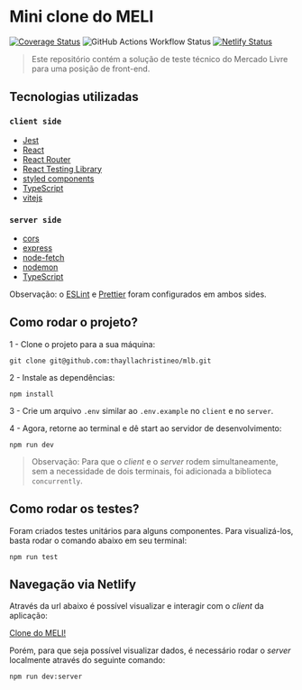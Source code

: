 # Mini clone do MELI

[![Coverage Status](https://coveralls.io/repos/github/thayllachristineo/kju/badge.svg?branch=main)](https://coveralls.io/github/thayllachristineo/mlb?branch=main) ![GitHub Actions Workflow Status](https://img.shields.io/github/actions/workflow/status/thayllachristineo/mlb/.github%2Fworkflows%2Fclient-build.yml) [![Netlify Status](https://api.netlify.com/api/v1/badges/d26e51ec-c806-4f6a-aa02-b882f680a10f/deploy-status)](https://app.netlify.com/sites/mlb-t/deploys)

> Este repositório contém a solução de teste técnico do Mercado Livre para uma posição de front-end.

## Tecnologias utilizadas 

### `client side`
- [Jest](https://jestjs.io/pt-BR/) 
- [React](https://react.dev/)
- [React Router](https://reactrouter.com/en/main)
- [React Testing Library](https://testing-library.com/docs/react-testing-library/intro/)
- [styled components](https://styled-components.com/)
- [TypeScript](https://www.typescriptlang.org/) 
- [vitejs](https://vitejs.dev/)

### `server side`
- [cors](https://www.npmjs.com/package/cors)
- [express](https://expressjs.com/pt-br/)
- [node-fetch](https://www.npmjs.com/package/node-fetch)
- [nodemon](https://nodemon.io/)
- [TypeScript](https://www.typescriptlang.org/) 

Observação: o [ESLint](https://eslint.org/) e [Prettier](https://prettier.io/) foram configurados em ambos sides.
    
## Como rodar o projeto?
1 - Clone o projeto para a sua máquina: 

```
git clone git@github.com:thayllachristineo/mlb.git
```

2 - Instale as dependências: 
```
npm install
```

3 - Crie um arquivo `.env` similar ao `.env.example` no `client` e no `server`.

4 - Agora, retorne ao terminal e dê start ao servidor de desenvolvimento: 
```
npm run dev
```

> Observação: Para que o *client* e o *server* rodem simultaneamente, sem a necessidade de dois terminais, foi adicionada a biblioteca `concurrently`.


## Como rodar os testes?

Foram criados testes unitários para alguns componentes. Para visualizá-los, basta rodar o comando abaixo em seu terminal: 

```
npm run test
```

## Navegação via Netlify

Através da url abaixo é possível visualizar e interagir com o *client* da aplicação:

[Clone do MELI!](https://mlb-t.netlify.app)

 Porém, para que seja possível visualizar dados, é necessário rodar o *server* localmente através do seguinte comando: 

```
npm run dev:server
```